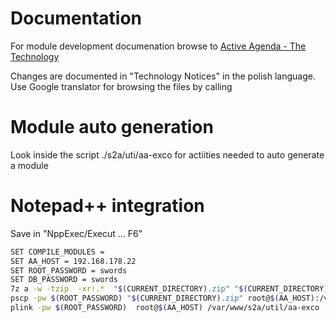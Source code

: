 # Documentation
For module development documenation browse to [Active Agenda - The Technology](http://www.activeagenda.com/tiki-index.php?page=The%20Technology)

Changes are documented in "Technology Notices" in the polish language. Use Google translator for browsing the files by calling

# Module auto generation
Look inside the script ./s2a/uti/aa-exco for actiities needed to auto generate a module

# Notepad++ integration
Save in "NppExec/Execut ... F6"
```bash
SET COMPILE_MODULES =
SET AA_HOST = 192.168.178.22
SET ROOT_PASSWORD = swords
SET DB_PASSWORD = swords
7z a -w -tzip  -xr!.*  "$(CURRENT_DIRECTORY).zip" "$(CURRENT_DIRECTORY)"
pscp -pw $(ROOT_PASSWORD) "$(CURRENT_DIRECTORY).zip" root@$(AA_HOST):/var/www/s2a/util
plink -pw $(ROOT_PASSWORD)  root@$(AA_HOST) /var/www/s2a/util/aa-exco '$(DB_PASSWORD)' '$(CURRENT_DIRECTORY)' '$(COMPILE_MODULES)'
``` 